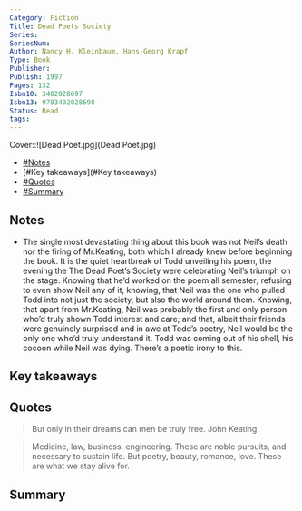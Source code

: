 ```yaml
---
Category: Fiction
Title: Dead Poets Society
Series: 
SeriesNum: 
Author: Nancy H. Kleinbaum, Hans-Georg Krapf
Type: Book
Publisher: 
Publish: 1997
Pages: 132
Isbn10: 3402028697
Isbn13: 9783402028698
Status: Read
tags: 
---
```


Cover::![Dead Poet.jpg](Dead Poet.jpg)


- [#Notes](#Notes)
- [#Key takeaways](#Key takeaways)
- [#Quotes](#Quotes)
- [#Summary](#Summary)

## Notes

- The single most devastating thing about this book was not Neil’s death nor the firing of Mr.Keating, both which I already knew before beginning the book. It is the quiet heartbreak of Todd unveiling his poem, the evening the The Dead Poet’s Society were celebrating Neil’s triumph on the stage. Knowing that he’d worked on the poem all semester; refusing to even show Neil any of it, knowing, that Neil was the one who pulled Todd into not just the society, but also the world around them. Knowing, that apart from Mr.Keating, Neil was probably the first and only person who’d truly shown Todd interest and care; and that, albeit their friends were genuinely surprised and in awe at Todd’s poetry, Neil would be the only one who’d truly understand it. Todd was coming out of his shell, his cocoon while Neil was dying. There’s a poetic irony to this.

## Key takeaways

## Quotes

> But only in their dreams can men be truly free. John Keating.

> Medicine, law, business, engineering. These are noble pursuits, and necessary to sustain life. But poetry, beauty, romance, love. These are what we stay alive for.

  

## Summary






